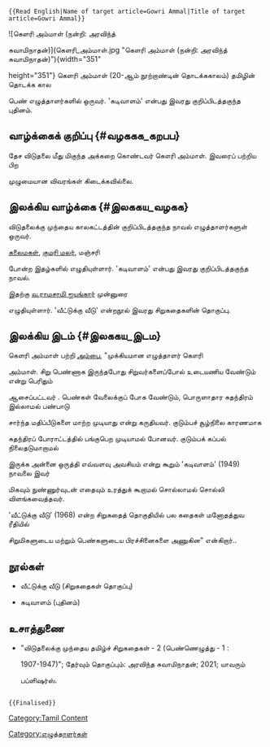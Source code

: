```{=mediawiki}
{{Read English|Name of target article=Gowri Ammal|Title of target article=Gowri Ammal}}
```
![கெளரி அம்மாள் (நன்றி: அரவிந்த்
சுவாமிநாதன்)](கெளரி_அம்மாள்.jpg "கெளரி அம்மாள் (நன்றி: அரவிந்த் சுவாமிநாதன்)"){width="351"
height="351"} கெளரி அம்மாள் (20-ஆம் நூற்றாண்டின் தொடக்ககாலம்) தமிழின் தொடக்க கால
பெண் எழுத்தாளர்களில் ஒருவர். \'கடிவாளம்\' என்பது இவரது குறிப்பிடத்தகுந்த புதினம்.

## வாழ்க்கைக் குறிப்பு {#வழககக_கறபப}

தேச விடுதலை மீது மிகுந்த அக்கறை கொண்டவர் கௌரி அம்மாள். இவரைப் பற்றிய பிற
முழுமையான விவரங்கள் கிடைக்கவில்லை.

## இலக்கிய வாழ்க்கை {#இலககய_வழகக}

விடுதலைக்கு முந்தைய காலகட்டத்தின் குறிப்பிடத்தகுந்த நாவல் எழுத்தாளர்களுள் ஒருவர்.
[கலைமகள்](கலைமகள் "wikilink"), [குமரி மலர்](குமரி_மலர் "wikilink"), மஞ்சரி
போன்ற இதழ்களில் எழுதியுள்ளார். \'கடிவாளம்\' என்பது இவரது குறிப்பிடத்தகுந்த நாவல்.
இதற்கு [வ.ராமசாமி ஐயங்கார்](வ.ராமசாமி_ஐயங்கார் "wikilink") முன்னுரை
எழுதியுள்ளார். 'வீட்டுக்கு வீடு' என்றநூல் இவரது சிறுகதைகளின் தொகுப்பு.

## இலக்கிய இடம் {#இலககய_இடம}

கெளரி அம்மாள் பற்றி [அம்பை](அம்பை "wikilink"), \"முக்கியமான எழுத்தாளர் கௌரி
அம்மாள். சிறு பெண்ணாக இருந்தபோது சிறுவர்களைப்போல் உடையணிய வேண்டும் என்று பெரிதும்
ஆசைப்பட்டவர் . பெண்கள் வேலைக்குப் போக வேண்டும், பொருளாதார சுதந்திரம் இல்லாமல் பண்பாடு
சார்ந்த மதிப்பீடுகளை மாற்ற முடியாது என்று கருதியவர். குடும்பச் சூழ்நிலை காரணமாக
சுதந்திரப் போராட்டத்தில் பங்குபெற முடியாமல் போனவர். குடும்பக் கப்பல் நிலைதடுமாறாமல்
இருக்க அன்னை ஒருத்தி எவ்வளவு அவசியம் என்று கூறும் \'கடிவாளம்' (1949) நாவலை இவர்
மிகவும் நுண்ணுர்வுடன் எதையும் உரத்துக் கூறாமல் சொல்லாமல் சொல்லி விளங்கவைத்தவர்.
\'வீட்டுக்கு வீடு' (1968) என்ற சிறுகதைத் தொகுதியில் பல கதைகள் மனோதத்துவ ரீதியில்
சிறுமிகளுடைய மற்றும் பெண்களுடைய பிரச்சினைகளை அணுகின\" என்கிறார்..

## நூல்கள்

-   வீட்டுக்கு வீடு (சிறுகதைகள் தொகுப்பு)
-   கடிவாளம் (புதினம்)

## உசாத்துணை

-   \"விடுதலைக்கு முந்தைய தமிழ்ச் சிறுகதைகள் - 2 (பெண்ணெழுத்து - 1 :
    1907-1947)\"; தேர்வும் தொகுப்பும்: அரவிந்த சுவாமிநாதன்; 2021; யாவரும்
    பப்ளிஷர்ஸ்.

```{=mediawiki}
{{Finalised}}
```
[Category:Tamil Content](Category:Tamil_Content "wikilink")
[Category:எழுத்தாளர்கள்](Category:எழுத்தாளர்கள் "wikilink")
